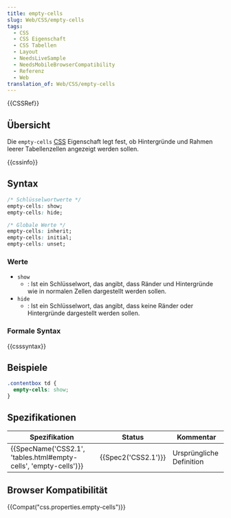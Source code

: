 ```yaml
---
title: empty-cells
slug: Web/CSS/empty-cells
tags:
  - CSS
  - CSS Eigenschaft
  - CSS Tabellen
  - Layout
  - NeedsLiveSample
  - NeedsMobileBrowserCompatibility
  - Referenz
  - Web
translation_of: Web/CSS/empty-cells
---
```

{{CSSRef}}

## Übersicht

Die `empty-cells` [CSS](/de/docs/Web/CSS) Eigenschaft legt fest, ob Hintergründe und Rahmen leerer Tabellenzellen angezeigt werden sollen.

{{cssinfo}}

## Syntax

```css
/* Schlüsselwortwerte */
empty-cells: show;
empty-cells: hide;

/* Globale Werte */
empty-cells: inherit;
empty-cells: initial;
empty-cells: unset;
```

### Werte

- `show`
  - : Ist ein Schlüsselwort, das angibt, dass Ränder und Hintergründe wie in normalen Zellen dargestellt werden sollen.
- `hide`
  - : Ist ein Schlüsselwort, das angibt, dass keine Ränder oder Hintergründe dargestellt werden sollen.

### Formale Syntax

{{csssyntax}}

## Beispiele

```css
.contentbox td {
  empty-cells: show;
}
```

## Spezifikationen

| Spezifikation                                                                        | Status                   | Kommentar                |
| ------------------------------------------------------------------------------------ | ------------------------ | ------------------------ |
| {{SpecName('CSS2.1', 'tables.html#empty-cells', 'empty-cells')}} | {{Spec2('CSS2.1')}} | Ursprüngliche Definition |

## Browser Kompatibilität

{{Compat("css.properties.empty-cells")}}
